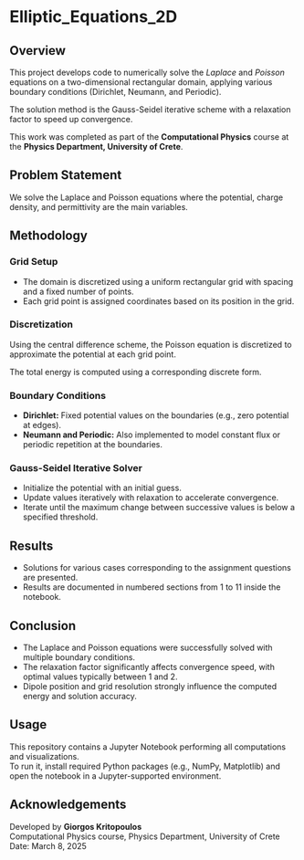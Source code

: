 # Elliptic_Equations_2D

## Overview

This project develops code to numerically solve the *Laplace* and *Poisson* equations on a two-dimensional rectangular domain, applying various boundary conditions (Dirichlet, Neumann, and Periodic).  

The solution method is the Gauss-Seidel iterative scheme with a relaxation factor to speed up convergence.

This work was completed as part of the **Computational Physics** course at the **Physics Department, University of Crete**.

## Problem Statement

We solve the Laplace and Poisson equations where the potential, charge density, and permittivity are the main variables.

## Methodology

### Grid Setup

- The domain is discretized using a uniform rectangular grid with spacing and a fixed number of points.
- Each grid point is assigned coordinates based on its position in the grid.

### Discretization

Using the central difference scheme, the Poisson equation is discretized to approximate the potential at each grid point.

The total energy is computed using a corresponding discrete form.

### Boundary Conditions

- **Dirichlet:** Fixed potential values on the boundaries (e.g., zero potential at edges).
- **Neumann and Periodic:** Also implemented to model constant flux or periodic repetition at the boundaries.

### Gauss-Seidel Iterative Solver

- Initialize the potential with an initial guess.
- Update values iteratively with relaxation to accelerate convergence.
- Iterate until the maximum change between successive values is below a specified threshold.

## Results

- Solutions for various cases corresponding to the assignment questions are presented.
- Results are documented in numbered sections from 1 to 11 inside the notebook.

## Conclusion

- The Laplace and Poisson equations were successfully solved with multiple boundary conditions.
- The relaxation factor significantly affects convergence speed, with optimal values typically between 1 and 2.
- Dipole position and grid resolution strongly influence the computed energy and solution accuracy.

## Usage

This repository contains a Jupyter Notebook performing all computations and visualizations.  
To run it, install required Python packages (e.g., NumPy, Matplotlib) and open the notebook in a Jupyter-supported environment.

## Acknowledgements

Developed by **Giorgos Kritopoulos**  
Computational Physics course, Physics Department, University of Crete  
Date: March 8, 2025
